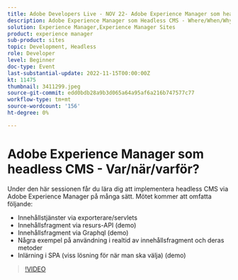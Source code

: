 ```yaml
---
title: Adobe Developers Live - NOV 22- Adobe Experience Manager som headless CMS - Var/när/varför?
description: Adobe Experience Manager som Headless CMS - Where/When/Why?Under den här sessionen får du lära dig att implementera headless CMS via Adobe Experience Manager på många sätt. Den här sessionen kommer att omfatta följande - Innehållstjänster via exporterare/servrar - Innehållsfragment via resurs-API (demo) Innehållsfragment via Graphql (demo) Vissa användningsfall i realtid om användning av innehållsfragment och deras metoder SPA Redigerarens varningar (Viss lösningsstrategi när man ska välja) (demo)
solution: Experience Manager,Experience Manager Sites
product: experience manager
sub-product: sites
topic: Development, Headless
role: Developer
level: Beginner
doc-type: Event
last-substantial-update: 2022-11-15T00:00:00Z
kt: 11475
thumbnail: 3411299.jpeg
source-git-commit: edd0bdb28a9b3d065a64a95af6a216b747577c77
workflow-type: tm+mt
source-wordcount: '156'
ht-degree: 0%

---
```


# Adobe Experience Manager som headless CMS - Var/när/varför?

Under den här sessionen får du lära dig att implementera headless CMS via Adobe Experience Manager på många sätt. Mötet kommer att omfatta följande:

* Innehållstjänster via exporterare/servlets
* Innehållsfragment via resurs-API (demo)
* Innehållsfragment via Graphql (demo)
* Några exempel på användning i realtid av innehållsfragment och deras metoder
* Inlärning i SPA (viss lösning för när man ska välja) (demo)

>[!VIDEO](https://video.tv.adobe.com/v/3411299/?quality=12&learn=on)
